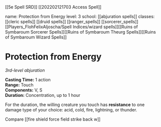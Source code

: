 [[5e Spell SRD]]
[[202202121703 Access Spell]]

name: Protection from Energy
level: 3
school: [[abjuration spells]]
classes: [[cleric spells]]
         [[druid spells]]
         [[ranger_spells]]
         [[sorcerer_spells]]
         [[Players_FlohFelixAljoscha/Spell Indices/wizard spells]][[Ruins of Symbaroum Sorcerer Spells]][[Ruins of Symbaroum Theurg Spells]][[Ruins of Symbaroum Wizard Spells]]

# Protection from Energy 
_3rd-level abjuration_ 

**Casting Time:** 1 action    
**Range:** Touch    
**Components:** V, S    
**Duration:** Concentration, up to 1 hour 

For the duration, the willing creature you touch has **resistance** to one damage type of your choice: acid, cold, fire, lightning, or thunder. 


Compare [[fire shield force field strike back w]]